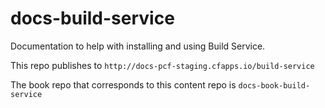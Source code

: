 # docs-build-service

Documentation to help with installing and using Build Service.

This repo publishes to `http://docs-pcf-staging.cfapps.io/build-service` 

The book repo that corresponds to this content repo is `docs-book-build-service`
